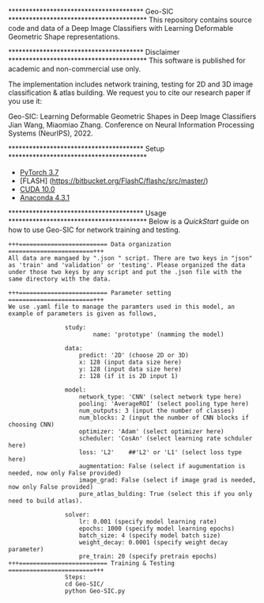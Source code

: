 *************************************** Geo-SIC ****************************************
This repository contains source code and data of a Deep Image Classifiers with Learning Deformable Geometric Shape representations.


*************************************** Disclaimer ****************************************
This software is published for academic and non-commercial use only.

The implementation includes network training, testing for 2D and 3D image classification & atlas building. We request you to cite our research paper if you use it:

Geo-SIC: Learning Deformable Geometric Shapes in Deep Image Classifiers
Jian Wang, Miaomiao Zhang. Conference on Neural Information Processing Systems (NeurIPS), 2022.

*************************************** Setup ****************************************
* [PyTorch 3.7](http://pytorch.org/)
* [FLASH] (https://bitbucket.org/FlashC/flashc/src/master/) 
* [CUDA 10.0](https://developer.nvidia.com/cuda-downloads)
* [Anaconda 4.3.1](https://anaconda.org)

*************************************** Usage ****************************************
Below is a *QuickStart* guide on how to use Geo-SIC for network training and testing.

    +++========================= Data organization ========================+++
    All data are mangaed by ".json " script. There are two keys in "json" as 'train' and 'validation' or 'testing'. Please organized the data under those two keys by any script and put the .json file with the same directory with the data.
    
    +++========================= Parameter setting ========================+++
    We use .yaml file to manage the paramters used in this model, an example of parameters is given as follows, 

                    study:
                            name: 'prototype' (namming the model)

                    data:
                        predict: '2D' (choose 2D or 3D)
                        x: 128 (input data size here)
                        y: 128 (input data size here)
                        z: 128 (if it is 2D input 1)

                    model:
                        network_type: 'CNN' (select network type here)
                        pooling: 'AverageROI' (select pooling type here)
                        num_outputs: 3 (input the number of classes)
                        num_blocks: 2 (input the number of CNN blocks if choosing CNN)
                        optimizer: 'Adam' (select optimizer here)
                        scheduler: 'CosAn' (select learning rate schduler here)
                        loss: 'L2'    ##'L2' or 'L1' (select loss type here)
                        augmentation: False (select if augumentation is needed, now only False provided)
                        image_grad: False (select if image grad is needed, now only False provided)
                        pure_atlas_bulding: True (select this if you only need to build atlas).

                    solver:
                        lr: 0.001 (specify model learning rate)
                        epochs: 1000 (specify model learning epochs)
                        batch_size: 4 (specify model batch size)
                        weight_decay: 0.0001 (specify weight decay parameter)
                        pre_train: 20 (specify pretrain epochs)
    +++========================= Training & Testing ========================+++
                    Steps: 
                    cd Geo-SIC/
                    python Geo-SIC.py
                        
